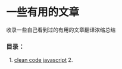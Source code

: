 # 一些有用的文章

收录一些自己看到过的有用的文章翻译浓缩总结

### 目录： 
   1. [clean code javascript](https://github.com/ryanmcdermott/clean-code-javascript#introduction)
   2.
